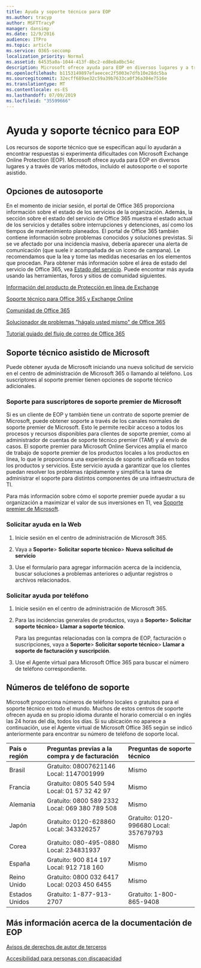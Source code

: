 ```yaml
---
title: Ayuda y soporte técnico para EOP
ms.author: tracyp
author: MSFTTracyP
manager: dansimp
ms.date: 12/9/2016
audience: ITPro
ms.topic: article
ms.service: O365-seccomp
localization_priority: Normal
ms.assetid: 64535a0a-1044-413f-8bc2-ed8e8a0bc54c
description: Microsoft ofrece ayuda para EOP en diversos lugares y a través de varios métodos, incluido el autosoporte o el soporte asistido.
ms.openlocfilehash: b1153149897efaeecec2f5003e7dfb10e28dc5ba
ms.sourcegitcommit: 32ecff689ae32c59a39b7633ca0f36a304e7516e
ms.translationtype: MT
ms.contentlocale: es-ES
ms.lasthandoff: 07/09/2019
ms.locfileid: "35599666"
---
```

# <a name="help-and-support-for-eop"></a>Ayuda y soporte técnico para EOP

Los recursos de soporte técnico que se especifican aquí lo ayudarán a encontrar respuestas si experimenta dificultades con Microsoft Exchange Online Protection (EOP). Microsoft ofrece ayuda para EOP en diversos lugares y a través de varios métodos, incluido el autosoporte o el soporte asistido. 
  
## <a name="self-support-options"></a>Opciones de autosoporte

En el momento de iniciar sesión, el portal de Office 365 proporciona información sobre el estado de los servicios de la organización. Además, la sección sobre el estado del servicio de Office 365 muestra el estado actual de los servicios y detalles sobre interrupciones y detenciones, así como los tiempos de mantenimiento planeados. El portal de Office 365 también contiene información sobre problemas conocidos y soluciones previstas. Si se ve afectado por una incidencia masiva, debería aparecer una alerta de comunicación (que suele ir acompañada de un icono de campana). Le recomendamos que la lea y tome las medidas necesarias en los elementos que procedan. Para obtener más información sobre el área de estado del servicio de Office 365, vea [Estado del servicio](https://go.microsoft.com/fwlink/?LinkId=394289). Puede encontrar más ayuda usando las herramientas, foros y sitios de comunidad siguientes.
  
[Información del producto de Protección en línea de Exchange](https://go.microsoft.com/fwlink/p/?LinkId=279912)
  
[Soporte técnico para Office 365 y Exchange Online](https://go.microsoft.com/fwlink/?LinkId=299655)
  
[Comunidad de Office 365](https://go.microsoft.com/fwlink/?LinkId=299656)
  
[Solucionador de problemas "hágalo usted mismo" de Office 365](https://go.microsoft.com/fwlink/?LinkId=299657)
  
[Tutorial guiado del flujo de correo de Office 365](https://go.microsoft.com/fwlink/?LinkId=323470)
  
## <a name="assisted-support-from-microsoft"></a>Soporte técnico asistido de Microsoft

Puede obtener ayuda de Microsoft iniciando una nueva solicitud de servicio en el centro de administración de Microsoft 365 o llamando al teléfono. Los suscriptores al soporte premier tienen opciones de soporte técnico adicionales.
  
### <a name="support-for-microsoft-premier-support-subscribers"></a>Soporte para suscriptores de soporte premier de Microsoft

Si es un cliente de EOP y también tiene un contrato de soporte premier de Microsoft, puede obtener soporte a través de los canales normales de soporte premier de Microsoft. Esto le permite recibir acceso a todos los procesos y recursos disponibles para clientes de soporte premier, como al administrador de cuentas de soporte técnico premier (TAM) y al envío de casos. El soporte premier para Microsoft Online Services amplía el marco de trabajo de soporte premier de los productos locales a los productos en línea, lo que le proporciona una experiencia de soporte unificada en todos los productos y servicios. Este servicio ayuda a garantizar que los clientes puedan resolver los problemas rápidamente y simplifica la tarea de administrar el soporte para distintos componentes de una infraestructura de TI.
  
Para más información sobre cómo el soporte premier puede ayudar a su organización a maximizar el valor de sus inversiones en TI, vea [Soporte premier de Microsoft](https://go.microsoft.com/fwlink/?LinkId=317437).
  
### <a name="ask-for-help-on-the-web"></a>Solicitar ayuda en la Web

1. Inicie sesión en el centro de administración de Microsoft 365.
    
2. Vaya a **Soporte**\> **Solicitar soporte técnico**\> **Nueva solicitud de servicio**
    
3. Use el formulario para agregar información acerca de la incidencia, buscar soluciones a problemas anteriores o adjuntar registros o archivos relacionados.
    
### <a name="ask-for-help-on-the-telephone"></a>Solicitar ayuda por teléfono

1. Inicie sesión en el centro de administración de Microsoft 365.
    
2. Para las incidencias generales de productos, vaya a **Soporte**\> **Solicitar soporte técnico**\> **Llamar a soporte técnico**.
    
    Para las preguntas relacionadas con la compra de EOP, facturación o suscripciones, vaya a **Soporte**\> **Solicitar soporte técnico**\> **Llamar a soporte de facturación y suscripción**.
    
3. Use el Agente virtual para Microsoft Office 365 para buscar el número de teléfono correspondiente.
    
## <a name="support-telephone-numbers"></a>Números de teléfono de soporte

Microsoft proporciona números de teléfono locales o gratuitos para el soporte técnico en todo el mundo. Muchos de estos centros de soporte ofrecen ayuda en su propio idioma durante el horario comercial o en inglés las 24 horas del día, todos los días. Si su ubicación no aparece a continuación, use el Agente virtual de Microsoft Office 365 según se indicó anteriormente para encontrar su número de teléfono de soporte local.
  
|**País o región**|**Preguntas previas a la compra y de facturación**|**Preguntas de soporte técnico**|
|:-----|:-----|:-----|
|Brasil  <br/> |Gratuito: 08007621146          Local: 1147001999  <br/> |Mismo  <br/> |
|Francia  <br/> |Gratuito: 0805 540 594           Local: 01 57 32 42 97  <br/> |Mismo  <br/> |
|Alemania  <br/> |Gratuito: 0800 589 2332           Local: 069 380 789 508  <br/> |Mismo  <br/> |
|Japón  <br/> |Gratuito: 0120-628860          Local: 343326257  <br/> |Gratuito: 0120-996680          Local: 357679793  <br/> |
|Corea  <br/> |Gratuito: 080-495-0880          Local: 234831937  <br/> |Mismo  <br/> |
|España  <br/> |Gratuito: 900 814 197          Local: 912 718 160  <br/> |Mismo  <br/> |
|Reino Unido  <br/> |Gratuito: 0800 032 6417          Local: 0203 450 6455  <br/> |Mismo  <br/> |
|Estados Unidos  <br/> |Gratuito: 1-877-913-2707  <br/> |Gratuito: 1-800-865-9408  <br/> |
   
## <a name="for-more-information-about-eop-documentation"></a>Más información acerca de la documentación de EOP

[Avisos de derechos de autor de terceros](third-party-copyright-notices.md)
  
[Accesibilidad para personas con discapacidad](accessibility-for-people-with-disabilities.md)
  

